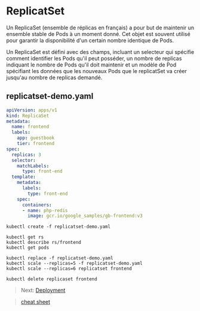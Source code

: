 # ReplicatSet

Un ReplicaSet (ensemble de réplicas en français) a pour but de maintenir un ensemble stable de Pods à un moment donné. Cet objet est souvent utilisé pour garantir la disponibilité d'un certain nombre identique de Pods.

Un ReplicaSet est défini avec des champs, incluant un selecteur qui spécifie comment identifier les Pods qu'il peut posséder, un nombre de replicas indiquant le nombre de Pods qu'il doit maintenir et un modèle de Pod spécifiant les données que les nouveaux Pods que le replicatSet va créer jusqu'au nombre de replicas demandé.

## replicatset-demo.yaml

```yaml
apiVersion: apps/v1
kind: ReplicaSet
metadata:
  name: frontend
  labels:
    app: guestbook
    tier: frontend
spec:
  replicas: 3
  selector:
    matchLabels:
      type: front-end
  template:
    metadata:
      labels:
        type: front-end
    spec:
      containers:
      - name: php-redis
        image: gcr.io/google_samples/gb-frontend:v3

```

```console
kubectl create -f replicatset-demo.yaml
```

```console
kubectl get rs
kubectl describe rs/frontend
kubectl get pods
```

```console
kubectl replace -f replicatset-demo.yaml
kubectl scale --replicas=5 -f replicatset-demo.yaml
kubectl scale --replicas=6 replicatset frontend

kubectl delete replicaset frontend
```

> Next: [Deployment](../objects/deployement.md)

> [cheat sheet](../useful.md)
